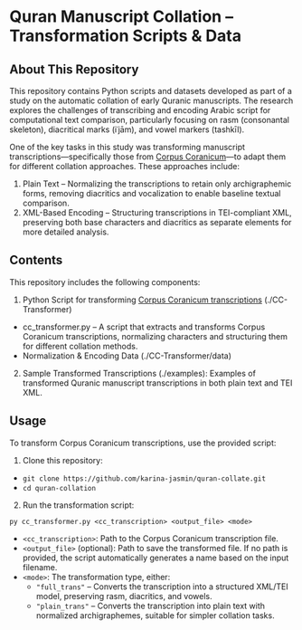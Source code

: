 # Quran Manuscript Collation – Transformation Scripts & Data
## About This Repository

This repository contains Python scripts and datasets developed as part of a study on the automatic collation of early Quranic manuscripts. The research explores the challenges of transcribing and encoding Arabic script for computational text comparison, particularly focusing on rasm (consonantal skeleton), diacritical marks (iʿjām), and vowel markers (tashkīl).

One of the key tasks in this study was transforming manuscript transcriptions—specifically those from [Corpus Coranicum](https://corpuscoranicum.org)—to adapt them for different collation approaches. These approaches include:

1. Plain Text – Normalizing the transcriptions to retain only archigraphemic forms, removing diacritics and vocalization to enable baseline textual comparison.
2. XML-Based Encoding – Structuring transcriptions in TEI-compliant XML, preserving both base characters and diacritics as separate elements for more detailed analysis.

## Contents

This repository includes the following components:
1. Python Script for transforming [Corpus Coranicum transcriptions](https://github.com/telota/corpus-coranicum-xml-raw-files) (./CC-Transformer)
- cc_transformer.py – A script that extracts and transforms Corpus Coranicum transcriptions, normalizing characters and structuring them for different collation methods.
- Normalization & Encoding Data (./CC-Transformer/data)

2. Sample Transformed Transcriptions (./examples): Examples of transformed Quranic manuscript transcriptions in both plain text and TEI XML.

## Usage

To transform Corpus Coranicum transcriptions, use the provided script:

1. Clone this repository:

- `git clone https://github.com/karina-jasmin/quran-collate.git`
- `cd quran-collation`

2. Run the transformation script:

`py cc_transformer.py <cc_transcription> <output_file> <mode>`

- `<cc_transcription>`: Path to the Corpus Coranicum transcription file.
- `<output_file>` (optional): Path to save the transformed file. If no path is provided, the script automatically generates a name based on the input filename.
- `<mode>`: The transformation type, either:
  - `"full_trans"` – Converts the transcription into a structured XML/TEI model, preserving rasm, diacritics, and vowels.
  - `"plain_trans"` – Converts the transcription into plain text with normalized archigraphemes, suitable for simpler collation tasks.
